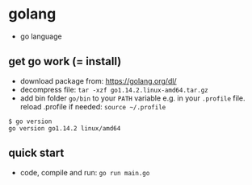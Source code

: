 # golang
* go language

## get go work (= install)
* download package from: https://golang.org/dl/
* decompress file: `tar -xzf go1.14.2.linux-amd64.tar.gz`
* add bin folder `go/bin` to your `PATH` variable e.g. in your `.profile` file. reload .profile if needed: `source ~/.profile`
```
$ go version
go version go1.14.2 linux/amd64
```

## quick start
* code, compile and run: `go run main.go`
